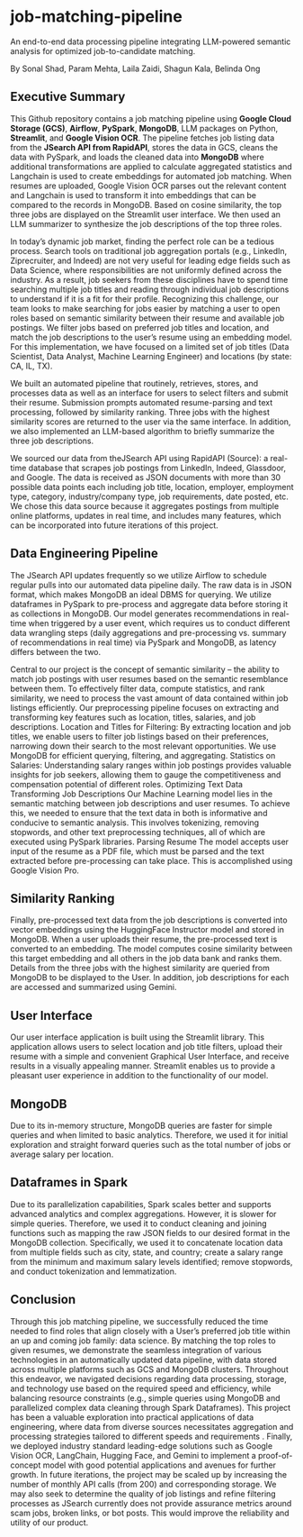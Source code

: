 # job-matching-pipeline
An end-to-end data processing pipeline integrating LLM-powered semantic analysis for optimized job-to-candidate matching.

By Sonal Shad, Param Mehta, Laila Zaidi, Shagun Kala, Belinda Ong
 
## Executive Summary
This Github repository contains a job matching pipeline using **Google Cloud Storage (GCS)**, **Airflow**, **PySpark**, **MongoDB**, LLM packages on Python, **Streamlit**, and **Google Vision OCR**. The pipeline fetches job listing data from the **JSearch API from RapidAPI**, stores the data in GCS, cleans the data with PySpark, and loads the cleaned data into **MongoDB** where additional transformations are applied to calculate aggregated statistics and Langchain is used to create embeddings for automated job matching. When resumes are uploaded, Google Vision OCR parses out the relevant content and Langchain is used to transform it into embeddings that can be compared to the records in MongoDB. Based on cosine similarity, the top three jobs are displayed on the Streamlit user interface. We then used an LLM summarizer to synthesize the job descriptions of the top three roles.

In today’s dynamic job market, finding the perfect role can be a tedious process. Search tools on traditional job aggregation portals (e.g., LinkedIn, Ziprecruiter, and Indeed) are not very useful for leading edge fields such as Data Science, where responsibilities are not uniformly defined across the industry. As a result, job seekers from these disciplines have to spend time searching multiple job titles and reading through individual job descriptions to understand if it is a fit for their profile. Recognizing this challenge, our team looks to make searching for jobs easier by matching a user to open roles based on semantic similarity between their resume and available job postings. We filter jobs based on preferred  job titles and location, and match the job descriptions to the user’s resume using an embedding model. For this implementation, we have focused on a limited set of job titles (Data Scientist, Data Analyst, Machine Learning Engineer) and locations (by state: CA, IL, TX).  

We built an automated pipeline that routinely, retrieves, stores, and processes data as well as an interface for users to select filters and submit their resume. Submission prompts automated resume-parsing and text processing, followed by similarity ranking. Three jobs with the highest similarity scores are returned to the user via the same interface. In addition, we also implemented an LLM-based algorithm to briefly summarize the three job descriptions. 

We sourced our data from theJSearch API using RapidAPI (Source): a real-time database that scrapes job postings from LinkedIn, Indeed, Glassdoor, and Google. The data is received as  JSON documents with more than 30 possible data points each including job title, location, employer, employment type, category, industry/company type, job requirements, date posted, etc. We chose this data source because it aggregates postings from multiple online platforms, updates in real time, and includes many features, which can be incorporated into future iterations of this project. 

## Data Engineering Pipeline
The JSearch API updates frequently so we utilize Airflow to schedule regular pulls into our automated data pipeline daily. The raw data is in JSON format, which makes MongoDB an ideal DBMS for querying. We utilize dataframes in PySpark to pre-process and aggregate data before storing it as collections in MongoDB. Our model generates recommendations in real-time when triggered by a user event, which requires us to conduct different data wrangling steps (daily aggregations and pre-processing vs. summary of recommendations in real time) via PySpark and MongoDB, as latency differs between the two. 
 
Central to our project is the concept of semantic similarity – the ability to match job postings with user resumes based on the semantic resemblance between them. To effectively filter data, compute statistics, and rank similarity, we need to process the vast amount of data contained within job listings efficiently. Our preprocessing pipeline focuses on extracting and transforming key features such as location, titles, salaries, and job descriptions.
Location and Titles for Filtering: By extracting location and job titles, we enable users to filter job listings based on their preferences, narrowing down their search to the most relevant opportunities. We use MongoDB for efficient querying, filtering, and aggregating. 
Statistics on Salaries: Understanding salary ranges within job postings provides valuable insights for job seekers, allowing them to gauge the competitiveness and compensation potential of different roles.
Optimizing Text Data 
Transforming Job Descriptions
Our Machine Learning model lies in the semantic matching between job descriptions and user resumes. To achieve this, we needed to ensure that the text data in both is informative and conducive to semantic analysis. This involves tokenizing, removing stopwords, and other text preprocessing techniques, all of which are executed using PySpark libraries.
Parsing Resume
The model accepts user input of the resume as a PDF file, which must be parsed and the text  extracted before pre-processing can take place. This is accomplished using Google Vision Pro.  

## Similarity Ranking
Finally, pre-processed text data from the job descriptions is converted into vector embeddings using the HuggingFace Instructor model and stored in MongoDB. When a user uploads their resume, the pre-processed text is converted to an embedding. The model computes cosine similarity between this target embedding and all others in the job data bank and ranks them. Details from the three jobs with the highest similarity are queried from MongoDB to be displayed to the User. In addition, job descriptions for each are accessed and summarized using Gemini.

## User Interface
Our user interface application is built using the Streamlit library. This application allows users to select location and job title filters, upload their resume with a simple and convenient Graphical User Interface, and receive results in a visually appealing manner. Streamlit enables us to provide a pleasant user experience in addition to the functionality of our model. 

## MongoDB
Due to its in-memory structure, MongoDB queries are faster for simple queries and when limited to basic analytics. Therefore, we used it for initial exploration and straight forward queries such as the total number of jobs or average salary per location.

## Dataframes in Spark
 Due to its parallelization capabilities, Spark scales better and supports advanced analytics and complex aggregations. However, it is slower for simple queries. Therefore, we used it to conduct cleaning and joining functions such as mapping the raw JSON fields to our desired format in the MongoDB collection. Specifically, we used it to concatenate location data from multiple fields such as city, state, and country; create a salary range from the minimum and maximum salary levels identified; remove stopwords, and conduct tokenization and lemmatization. 

## Conclusion
Through this job matching pipeline, we successfully reduced the time needed to find roles that align closely with a User’s preferred job title within an up and coming job family: data science. By matching the top roles to given resumes, we demonstrate the seamless integration of various technologies in an automatically updated data pipeline, with data stored across multiple platforms such as GCS and MongoDB clusters. Throughout this endeavor, we navigated decisions regarding data processing, storage, and technology use based on the required speed and efficiency, while balancing resource constraints (e.g., simple queries using MongoDB and parallelized complex data cleaning through Spark Dataframes). This project has been a valuable exploration into practical applications of data engineering, where data from diverse sources necessitates aggregation and processing strategies tailored to different speeds and requirements . Finally, we deployed industry standard leading-edge solutions such as Google Vision OCR, LangChain, Hugging Face, and Gemini to implement a proof-of-concept model with good potential applications and avenues for further growth. In future iterations, the project may be scaled up by increasing the number of monthly API calls (from 200) and corresponding storage. We may also seek to determine the quality of job listings and refine filtering processes as JSearch currently does not provide assurance metrics around scam jobs, broken links, or bot posts. This would improve the reliability and utility of our product. 

